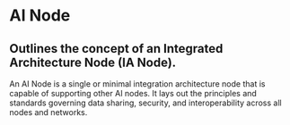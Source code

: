 # AI Node
## Outlines the concept of an Integrated Architecture Node (IA Node). 
An AI Node is a single or minimal integration architecture node that is capable of supporting other AI nodes. It lays out the principles and standards governing data sharing, security, and interoperability across all nodes and networks.


